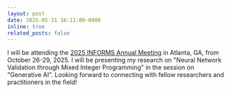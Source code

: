 ```yaml
---
layout: post
date: 2025-05-31 16:11:00-0400
inline: true
related_posts: false
---
```


I will be attending the [2025 INFORMS Annual Meeting](https://meetings.informs.org/wordpress/annual/) in Atlanta, GA, from October 26-29, 2025. I will be presenting my research on "Neural Network Validation through Mixed Integer Programming" in the session on "Generative AI". Looking forward to connecting with fellow researchers and practitioners in the field!
